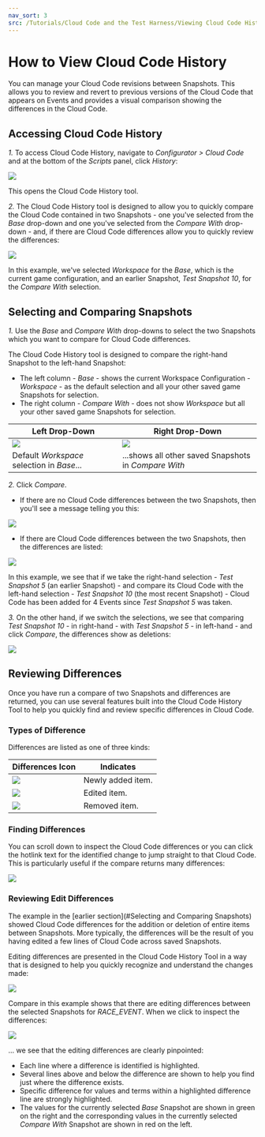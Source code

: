 ```yaml
---
nav_sort: 3
src: /Tutorials/Cloud Code and the Test Harness/Viewing Cloud Code History.md
---
```


# How to View Cloud Code History

You can manage your Cloud Code revisions between Snapshots. This allows you to review and revert to previous versions of the Cloud Code that appears on Events and provides a visual comparison showing the differences in the Cloud Code.

## Accessing Cloud Code History

*1.* To access Cloud Code History, navigate to *Configurator > Cloud Code* and at the bottom of the *Scripts* panel, click *History*:

![](img/CloudHistory/14.png)

This opens the Cloud Code History tool.

*2.* The Cloud Code History tool is designed to allow you to quickly compare the Cloud Code contained in two Snapshots - one you've selected from the *Base* drop-down and one you've selected from the *Compare With* drop-down - and, if there are Cloud Code differences allow you to quickly review the differences:

![](img/CloudHistory/15.png)

In this example, we've selected *Workspace* for the *Base*, which is the current game configuration, and an earlier Snapshot, *Test Snapshot 10*, for the *Compare With* selection.

## Selecting and Comparing Snapshots

*1.* Use the *Base* and *Compare With* drop-downs to select the two Snapshots which you want to compare for Cloud Code differences.

The Cloud Code History tool is designed to compare the right-hand Snapshot to the left-hand Snapshot:
* The left column - *Base* - shows the current Workspace Configuration - *Workspace* - as the default selection and all your other saved game Snapshots for selection.
* The right column - *Compare With* - does not show *Workspace* but all your other saved game Snapshots for selection.

**Left Drop-Down**  | **Right Drop-Down**
-----  | -----------
  ![](img/CloudHistory/16.png)  | ![](img/CloudHistory/17.png)
   Default *Workspace* selection in *Base*... | ...shows all other saved Snapshots in *Compare With*

*2.* Click *Compare*.
* If there are no Cloud Code differences between the two Snapshots, then you'll see a message telling you this:

![](img/CloudHistory/18.png)

* If there are Cloud Code differences between the two Snapshots, then the differences are listed:

![](img/CloudHistory/19.png)

In this example, we see that if we take the right-hand selection - *Test Snapshot 5* (an earlier Snapshot) - and compare its Cloud Code with the left-hand selection - *Test Snapshot 10* (the most recent Snapshot) - Cloud Code has been added for 4 Events since *Test Snapshot 5* was taken.

*3.* On the other hand, if we switch the selections, we see that comparing *Test Snapshot 10* - in right-hand - with *Test Snapshot 5* - in left-hand - and click *Compare*, the differences show as deletions:

![](img/CloudHistory/20.png)


## Reviewing Differences

Once you have run a compare of two Snapshots and differences are returned, you can use several features built into the Cloud Code History Tool to help you quickly find and review specific differences in Cloud Code.

### Types of Difference

Differences are listed as one of three kinds:

**Differences Icon**  | **Indicates**
-----  | -----------
![](img/CloudHistory/22.png)  | Newly added item.
![](img/CloudHistory/24.png) | Edited item.
![](img/CloudHistory/23.png) | Removed item.


### Finding Differences

You can scroll down to inspect the Cloud Code differences or you can click the hotlink text for the identified change to jump straight to that Cloud Code. This is particularly useful if the compare returns many differences:

![](img/CloudHistory/21.png)

### Reviewing Edit Differences

The example in the [earlier section](#Selecting and Comparing Snapshots) showed Cloud Code differences for the addition or deletion of entire items between Snapshots. More typically, the differences will be the result of you having edited a few lines of Cloud Code across saved Snapshots.

Editing differences are presented in the Cloud Code History Tool in a way that is designed to help you quickly recognize and understand the changes made:

![](img/CloudHistory/25.png)

Compare in this example shows that there are editing differences between the selected Snapshots for *RACE_EVENT*. When we click to inspect the differences:

![](img/CloudHistory/26.png)

... we see that the editing differences are clearly pinpointed:
* Each line where a difference is identified is highlighted.
* Several lines above and below the difference are shown to help you find just where the difference exists.
* Specific difference for values and terms within a highlighted difference line are strongly highlighted.
* The values for the currently selected *Base* Snapshot are shown in green on the right and the corresponding values in the currently selected *Compare With* Snapshot are shown in red on the left.
